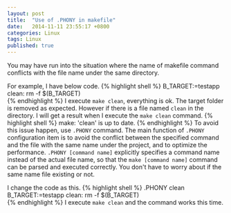 ```yaml
---
layout: post
title:  "Use of .PHONY in makefile"
date:   2014-11-11 23:55:17 +0800
categories: Linux 
tags: Linux
published: true
---
```

You may have run into the situation where the name of makefile command conflicts with the file name under the same directory.  

For example, I have below code.
{% highlight shell %}
B_TARGET:=testapp
clean:
  rm -f $(B_TARGET)   
{% endhighlight %}
I execute `make clean`, everything is ok. The target folder is removed as expected. However if there is a file named `clean` in the directory. I will get a result when I execute the `make clean` command. 
{% highlight shell %}
make: 'clean' is up to date.
{% endhighlight %}
To avoid this issue happen, use `.PHONY` command. The main function of `.PHONY` configuration item is to avoid the conflict between the specified command and the file with the same name under the project, and to optimize the performance. `.PHONY [command name]` explicitly specifies a command name instead of the actual file name, so that the `make [command name]` command can be parsed and executed correctly. You don't have to worry about if the same name file existing or not. 

I change the code as this.
{% highlight shell %}
.PHONY clean
B_TARGET:=testapp
clean:
  rm -f $(B_TARGET)   
{% endhighlight %}
I execute `make clean` and the command works this time.  

